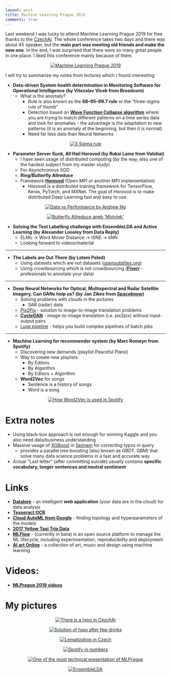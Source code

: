 ```yaml
---
layout: post
title: Machine Learning Prague 2019
comments: true
---
```


Last weekend I was lucky to attend Machine Learning Prague 2019 for free thanks to the <a href="http://www.czechai.cz/en">CzechAi</a>. The whole conference takes two days and there was about 45 speaker, but the **main part was meeting old friends and make the new one**. In the end, I was surprised that there were so many great people in one place. I liked this conference mainly because of them.


<figure class="image" align="middle">
  <a href="{{ site.baseurl }}/images/mlprague2019/mlprague.png" data-lightbox="Machine Learning Prague 2019" data-title="Machine Learning Prague 2019" data-lightbox="roadtrip">
    <img src="{{ site.baseurl }}/images/mlprague2019/mlprague.png" alt="Machine Learning Prague 2019" title="Machine Learning Prague 2019"/>
  </a>
</figure>


I will try to summarize my notes from lectures which I found interesting:

  * **Data-driven System health determination in Monitoring Software for Operational Intelligence (by Vitezslav Vlcek from Broadcom)**
    * What is the anomaly? 
      * Rule is also known as the **68–95–99.7 rule** or the “three-sigma rule of thumb”
      * Detection based on <a href="https://github.com/mxgmn/WaveFunctionCollapse">**Wave Function Collapse algorithm**</a> where you are trying to match different patterns on a time series data and look for anomalies - the advantage is the adaptation to new patterns (it is an anomaly at the beginning, but then it is normal)
      * Need far less data than Neural Networks

<figure class="image" align="middle">
  <a href="{{ site.baseurl }}/images/mlprague2019/3sigma.png" data-lightbox="3 Sigma rule" data-title="3 Sigma rule" data-lightbox="roadtrip">
    <img src="{{ site.baseurl }}/images/mlprague2019/3sigma.png" alt="3 Sigma rule" title="3 Sigma rule"/>
  </a>
</figure>

  * **Parameter Server Suck, All Hail Horovod (by Ruksi Laine from Valohai)**
    * I have seen usage of distributed computing (by the way, also one of the hardest subject from my master study)
    * For Asynchronous SGD
    * **Ring/Butterfly Allreduce**
    * Framework <a href="https://github.com/horovod/horovod">**Horovod**</a> (Open MPI or another MPI implementation)
      * Horovod is a distributed training framework for TensorFlow, Keras, PyTorch, and MXNet. The goal of Horovod is to make distributed Deep Learning fast and easy to use.

<figure class="image" align="middle">
  <a href="{{ site.baseurl }}/images/mlprague2019/dataVsPerformance.png" data-lightbox="Data vs Performance by Andrew Ng" data-title="Data vs Performance by Andrew Ng" data-lightbox="roadtrip">
    <img src="{{ site.baseurl }}/images/mlprague2019/dataVsPerformance.png" alt="Data vs Performance by Andrew Ng" title="Data vs Performance by Andrew Ng"/>
  </a>
</figure>

<figure class="image" align="middle">
  <a href="{{ site.baseurl }}/images/mlprague2019/butterflyAllreduce.png" data-lightbox="Butterfly Allreduce aneb 'Motylek'" data-title="Butterfly Allreduce aneb 'Motylek'" data-lightbox="roadtrip">
    <img src="{{ site.baseurl }}/images/mlprague2019/butterflyAllreduce.png" alt="Butterfly Allreduce aneb 'Motylek'" title="Butterfly Allreduce aneb 'Motylek'"/>
  </a>
</figure>

  * **Solving the Text Labelling challenge with EnsembleLDA and Active Learning (by Alexander Loosley from Data Reply)**
    * ELMo -> Word Mover Distance -> tSNE -> kNN
    * Looking forward to videos/material


___


  * **The Labels are Out There (by Lotem Peled)**
    * Using datasets which are not datasets (<a href="https://www.opensubtitles.org/">opensubtitles.org</a>)
    * Using crowdsourcing which is not crowdsourcing (<a href="https://www.fiverr.com/">**Fiverr**</a> - profesionals to annotate your data)


___


  * **Deep Neural Networks for Optical, Multispectral and Radar Satellite Imagery. Can GANs help us? (by Jan Zikes from <a href="https://www.spaceknow.com/">Spaceknow</a>)**
    * Solving problems with clouds in the pictures
      * SAR (radar) data
    * <a href="https://phillipi.github.io/pix2pix/">Pix2Pix</a> - solution to image-to-image translation problems
    * <a href="https://github.com/junyanz/CycleGAN">**CycleGAN**</a> - image-to-image translation (i.e. pix2pix) without input-output pairs
    * <a href="https://github.com/spotify/luigi">Luigi pipeline</a> - helps you build complex pipelines of batch jobs


___


  * **Machine Learning for recommender system (by Marc Romeyn from Spotify)**
    * Discovering new demands (playlist Peaceful Piano)
    * Way to create new playlists
      * By Editors
      * By Algorithm
      * By Editors + Algorithm
    * **Word2Vec** for songs
      * Sentence is a history of songs
      * Word is a song
  

<figure class="image" align="middle">
  <a href="{{ site.baseurl }}/images/mlprague2019/spotify.png" data-lightbox="How Word2Vec is used in Spotify" data-title="How Word2Vec is used in Spotify" data-lightbox="roadtrip">
    <img src="{{ site.baseurl }}/images/mlprague2019/spotify.png" alt="How Word2Vec is used in Spotify" title="How Word2Vec is used in Spotify"/>
  </a>
</figure>
  
# Extra notes
  * Using black-box approach is not enough for winning Kaggle and you also need data/business understanding
  * Massive usage of <a href="https://github.com/dmlc/xgboost">XGBoost</a> in <a href="https://www.seznam.cz/">Seznam</a> for correcting typos in query
    * provides a parallel tree boosting (also known as GBDT, GBM) that solve many data science problems in a fast and accurate way
  * Actual "Last letter" (after committing suicide) usually contains **specific vocabulary, longer sentences and neutral sentiment**
  
# Links
  * <a href="https://datalore.io/">**Datalore**</a> - an intelligent **web application** (your data are in the cloud) for data analysis
  * <a href="https://github.com/tesseract-ocr/tesseract">**Tesseract OCR**</a>
  * <a href="https://cloud.google.com/automl/">**Cloud AutoML from Google**</a> - finding topology and hyperparameters of the models
  * <a href="https://data.cityofnewyork.us/Transportation/2017-Yellow-Taxi-Trip-Data/biws-g3hs">**2017 Yellow Taxi Trip Data**</a>
  * <a href="https://mlflow.org/">**MLFlow**</a> - (currently in beta) is an open source platform to manage the ML lifecycle, including experimentation, reproducibility and deployment
  * <a href="http://www.aiartonline.com/">**AI art Online**</a> - a collection of art, music and design using machine learning
  
# Videos:
  * <a href="https://slideslive.com/mlprague/machine-learning-prague-2019">**MLPrague 2019 videos**</a>
  
# My pictures

<figure class="image" align="middle">
  <a href="{{ site.baseurl }}/images/mlprague2019/01.jpg" data-lightbox="There is a typo in CezchAi" data-title="There is a typo in CezchAi" data-lightbox="roadtrip">
    <img src="{{ site.baseurl }}/images/mlprague2019/01.jpg" alt="There is a typo in CezchAi" title="There is a typo in CezchAi"/>
  </a>
</figure>

<figure class="image" align="middle">
  <a href="{{ site.baseurl }}/images/mlprague2019/02.jpg" data-lightbox="Solution of typo after few drinks" data-title="Solution of typo after few drinks" data-lightbox="roadtrip">
    <img src="{{ site.baseurl }}/images/mlprague2019/02.jpg" alt="Solution of typo after few drinks" title="Solution of typo after few drinks"/>
  </a>
</figure>

<figure class="image" align="middle">
  <a href="{{ site.baseurl }}/images/mlprague2019/03.jpg" data-lightbox="Lematization in Czech" data-title="Lematization in Czech" data-lightbox="roadtrip">
    <img src="{{ site.baseurl }}/images/mlprague2019/03.jpg" alt="Lematization in Czech" title="Lematization in Czech"/>
  </a>
</figure>


<figure class="image" align="middle">
  <a href="{{ site.baseurl }}/images/mlprague2019/04.jpg" data-lightbox="Spotify in numbers" data-title="Spotify in numbers" data-lightbox="roadtrip">
    <img src="{{ site.baseurl }}/images/mlprague2019/04.jpg" alt="Spotify in numbers" title="Spotify in numbers"/>
  </a>
</figure>


<figure class="image" align="middle">
  <a href="{{ site.baseurl }}/images/mlprague2019/05.jpg" data-lightbox="One of the most technical presentation of MLPrague" data-title="One of the most technical presentation of MLPrague" data-lightbox="roadtrip">
    <img src="{{ site.baseurl }}/images/mlprague2019/05.jpg" alt="One of the most technical presentation of MLPrague" title="One of the most technical presentation of MLPrague"/>
  </a>
</figure>


<figure class="image" align="middle">
  <a href="{{ site.baseurl }}/images/mlprague2019/06.jpg" data-lightbox="EnsembleLDA" data-title="EnsembleLDA" data-lightbox="roadtrip">
    <img src="{{ site.baseurl }}/images/mlprague2019/06.jpg" alt="EnsembleLDA" title="EnsembleLDA"/>
  </a>
</figure>











